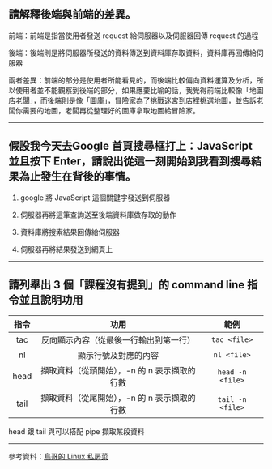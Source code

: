 ## 請解釋後端與前端的差異。
前端：前端是指當使用者發送 request 給伺服器以及伺服器回傳 request 的過程

後端：後端則是將伺服器所發送的資料傳送到資料庫存取資料，資料庫再回傳給伺服器

兩者差異：前端的部分是使用者所能看見的，而後端比較偏向資料運算及分析，所以使用者並不能觀察到後端的部分，如果應要比喻的話，我覺得前端比較像「地圖店老闆」，而後端則是像「圖庫」，冒險家為了挑戰迷宮到店裡挑選地圖，並告訴老闆你需要的地圖，老闆再從整理好的圖庫拿取地圖給冒險家。

---
## 假設我今天去Google 首頁搜尋框打上：JavaScript 並且按下 Enter，請說出從這一刻開始到我看到搜尋結果為止發生在背後的事情。
1. google 將 JavaScript 這個關鍵字發送到伺服器

2. 伺服器再將這筆查詢送至後端資料庫做存取的動作

3. 資料庫將搜索結果回傳給伺服器

4. 伺服器再將結果發送到網頁上

---
## 請列舉出 3 個「課程沒有提到」的 command line 指令並且說明功用
指令|功用|範例
:-:|:-:|:-:
tac|反向顯示內容（從最後一行輸出到第一行）|`tac <file>`
nl|顯示行號及對應的內容|`nl <file>`
head|擷取資料（從頭開始），-n 的 n 表示擷取的行數|`head -n <file>`
tail|擷取資料（從尾開始），-n 的 n 表示擷取的行數|`tail -n <file>`

head 跟 tail 與可以搭配 pipe 擷取某段資料

---
參考資料：[鳥哥的 Linux 私房菜](http://linux.vbird.org/linux_basic/0220filemanager.php#file)
